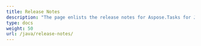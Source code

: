 ```yaml
---
title: Release Notes
description: "The page enlists the release notes for Aspose.Tasks for Java."
type: docs
weight: 50
url: /java/release-notes/
---
```




